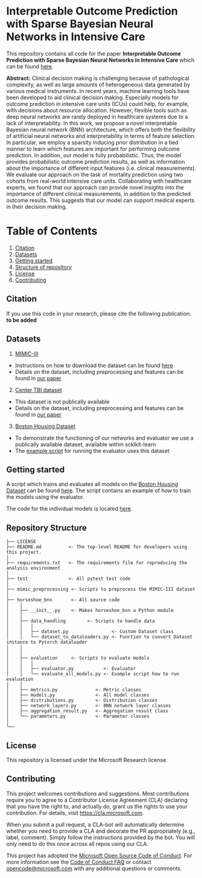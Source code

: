 # Interpretable Outcome Prediction with Sparse Bayesian Neural Networks in Intensive Care

This repository contains all code for the paper **Interpretable Outcome Prediction with Sparse
Bayesian Neural Networks in Intensive Care** which can be found [here](https://arxiv.org/pdf/1905.02599.pdf). 

**Abstract:**
Clinical decision making is challenging because of pathological complexity, as well as large amounts of heterogeneous data generated by various medical instruments. In recent years, machine learning tools have been developed to aid clinical decision making. Especially models for outcome prediction in intensive care units (ICUs) could help, for example, with decisions about resource allocation. However, flexible tools such as deep neural networks are rarely deployed in healthcare systems due to a lack of interpretability. In this work, we propose a novel interpretable Bayesian neural network (BNN) architecture, which offers both the flexibility of artificial neural networks and interpretability in terms of feature selection. In particular, we employ a sparsity inducing prior distribution in a tied manner to learn which features are important for performing outcome prediction. In addition, our model is fully probabilistic. Thus, the model provides probabilistic outcome prediction results, as well as information about the importance of different input features (i.e. clinical measurements). We evaluate our approach on the task of mortality prediction using two cohorts from real-world intensive care units. Collaborating with healthcare experts, we found that our approach can provide novel insights into the importance of different clinical measurements, in addition to the predicted outcome results. This suggests that our model can support medical experts in their decision making.

# Table of Contents
1. [Citation](#citation)
2. [Datasets](#datasets)
3. [Getting started](#getting-started)
4. [Structure of repository](#repository-structure)
5. [License](#license)
6. [Contributing](#contributing)

## Citation
If you use this code in your research, please cite the following publication: **to be added**

## Datasets 

1. [MIMIC-III](https://mimic.physionet.org/)
- Instructions on how to download the dataset can be found [here](https://mimic.physionet.org/gettingstarted/access/)
- Details on the dataset, including preprocessing and features can be found in [our paper](https://arxiv.org/pdf/1905.02599.pdf)

2. [Center TBI dataset](https://www.center-tbi.eu/data)
- This dataset is not publically available
- Details on the dataset, including preprocessing and features can be found in [our paper](https://arxiv.org/pdf/1905.02599.pdf)

3. [Boston Housing Dataset](https://scikit-learn.org/stable/modules/generated/sklearn.datasets.load_boston.html)
- To demonstrate the functioning of our networks and evaluator we use a publically available dataset, available within sckikit-learn
- The [example script](https://github.com/Microsoft/horseshoe-bnn/blob/master/horseshoe_bnn/evaluation/evaluate_all_models.py
) for running the evaluator uses this dataset

## Getting started

A script which trains and evaluates all models on the [Boston Housing Dataset](https://scikit-learn.org/stable/modules/generated/sklearn.datasets.load_boston.html) can be found [here](https://github.com/Microsoft/horseshoe-bnn/blob/master/horseshoe_bnn/evaluation/evaluate_all_models.py). The script contains an example of how to train the models using the evaluator.

The code for the individual models is located [here](https://github.com/Microsoft/horseshoe-bnn/blob/master/horseshoe_bnn/models.py
).

## Repository Structure

```
├── LICENSE
├── README.md          <- The top-level README for developers using this project.
│
├── requirements.txt   <- The requirements file for reproducing the analysis environment
│
├── test               <- All pytest test code
│
├── mimic_preprocessing <- Scripts to preprocess the MIMIC-III dataset
│
├── horseshoe_bnn       <- All source code
│    │
│    ├── __init__.py    <- Makes horseshoe_bnn a Python module
│    │
│    ├── data_handling        <- Scripts to handle data
│    │   │                
│    │   ├── dataset.py                <- Custom Dataset class
│    │   └── dataset_to_dataloaders.py <- Function to convert Dataset instance to Pytorch dataloader
│    │
│    │
│    ├── evaluation     <- Scripts to evaluate models
│    │   │                 
│    │   ├── evaluator.py           <- Evaluator
│    │   └── evaluate_all_models.py <- Example script how to run evaluation
│    │
│    ├── metrics.py              <- Metric classes
│    ├── models.py               <- All model classes
│    ├── distributions.py        <- Distribution classes
│    ├── network_layers.py       <- BNN network layer classes
│    ├── aggregation_result.py   <- Aggregation result class
│    └── parameters.py           <- Parameter classes
│
└── 
```

## License

This repository is licensed under the Microsoft Research license.

## Contributing

This project welcomes contributions and suggestions.  Most contributions require you to agree to a
Contributor License Agreement (CLA) declaring that you have the right to, and actually do, grant us
the rights to use your contribution. For details, visit https://cla.microsoft.com.

When you submit a pull request, a CLA-bot will automatically determine whether you need to provide
a CLA and decorate the PR appropriately (e.g., label, comment). Simply follow the instructions
provided by the bot. You will only need to do this once across all repos using our CLA.

This project has adopted the [Microsoft Open Source Code of Conduct](https://opensource.microsoft.com/codeofconduct/).
For more information see the [Code of Conduct FAQ](https://opensource.microsoft.com/codeofconduct/faq/) or
contact [opencode@microsoft.com](mailto:opencode@microsoft.com) with any additional questions or comments.
